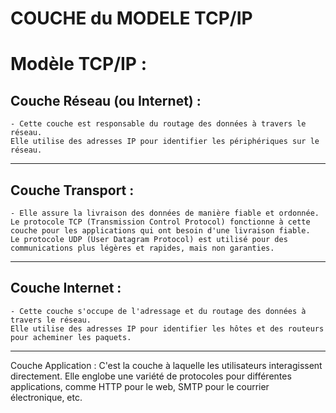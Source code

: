  # **COUCHE du MODELE TCP/IP**

 # **Modèle TCP/IP :**
 
 ## **Couche Réseau (ou Internet) :**

    - Cette couche est responsable du routage des données à travers le réseau.
    Elle utilise des adresses IP pour identifier les périphériques sur le réseau.
 ---
 ## **Couche Transport :**

    - Elle assure la livraison des données de manière fiable et ordonnée.
    Le protocole TCP (Transmission Control Protocol) fonctionne à cette couche pour les applications qui ont besoin d'une livraison fiable.
    Le protocole UDP (User Datagram Protocol) est utilisé pour des communications plus légères et rapides, mais non garanties.
 ---
 ## **Couche Internet :**

    - Cette couche s'occupe de l'adressage et du routage des données à travers le réseau.
    Elle utilise des adresses IP pour identifier les hôtes et des routeurs pour acheminer les paquets.
 ---
 Couche Application :
 C'est la couche à laquelle les utilisateurs interagissent directement.
 Elle englobe une variété de protocoles pour différentes applications, comme HTTP pour le web, SMTP pour le courrier électronique, etc.